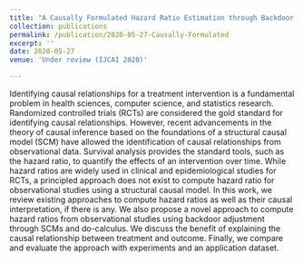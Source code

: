 ```yaml
---
title: "A Causally Formulated Hazard Ratio Estimation through Backdoor Adjustment on Structural Causal Model"
collection: publications
permalink: /publication/2020-05-27-Causally-Formulated
excerpt: ''
date: 2020-05-27
venue: 'Under review (IJCAI 2020)'

---
```


Identifying causal relationships for a treatment intervention is a fundamental problem in health sciences, computer 
science, and statistics research. Randomized controlled trials (RCTs) are considered the gold standard for identifying 
causal relationships. However, recent advancements in the theory of causal inference based on the foundations of a 
structural causal model (SCM) have allowed the identification of causal relationships from observational data. Survival 
analysis provides the standard tools, such as the hazard ratio, to quantify the effects of an intervention over time. 
While hazard ratios are widely used in clinical and epidemiological studies for RCTs, a principled approach does not 
exist to compute hazard ratio for observational studies using a structural causal model. In this work, we review existing 
approaches to compute hazard ratios as well as their causal interpretation, if there is any. We also propose a novel 
approach to compute hazard ratios from observational studies using backdoor adjustment through SCMs and do-calculus. 
We discuss the benefit of explaining the causal relationship between treatment and outcome. Finally, we compare and 
evaluate the approach with experiments and an application dataset.